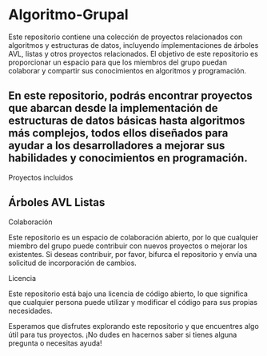 # Algoritmo-Grupal

Este repositorio contiene una colección de proyectos relacionados con algoritmos y estructuras de datos, incluyendo implementaciones de árboles AVL, listas y otros proyectos relacionados. El objetivo de este repositorio es proporcionar un espacio para que los miembros del grupo puedan colaborar y compartir sus conocimientos en algoritmos y programación.

En este repositorio, podrás encontrar proyectos que abarcan desde la implementación de estructuras de datos básicas hasta algoritmos más complejos, todos ellos diseñados para ayudar a los desarrolladores a mejorar sus habilidades y conocimientos en programación.
---
Proyectos incluidos

Árboles AVL
Listas
--- 
Colaboración

Este repositorio es un espacio de colaboración abierto, por lo que cualquier miembro del grupo puede contribuir con nuevos proyectos o mejorar los existentes. Si deseas contribuir, por favor, bifurca el repositorio y envía una solicitud de incorporación de cambios.

Licencia

Este repositorio está bajo una licencia de código abierto, lo que significa que cualquier persona puede utilizar y modificar el código para sus propias necesidades.

Esperamos que disfrutes explorando este repositorio y que encuentres algo útil para tus proyectos. ¡No dudes en hacernos saber si tienes alguna pregunta o necesitas ayuda!
